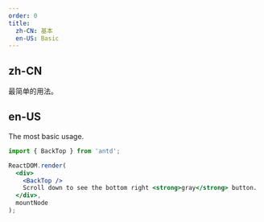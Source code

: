 ```yaml
---
order: 0
title:
  zh-CN: 基本
  en-US: Basic
---
```


## zh-CN

最简单的用法。

## en-US

The most basic usage.

````jsx
import { BackTop } from 'antd';

ReactDOM.render(
  <div>
    <BackTop />
    Scroll down to see the bottom right <strong>gray</strong> button.
  </div>,
  mountNode
);
````

